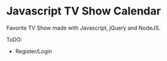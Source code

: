 Javascript TV Show Calendar
================================

Favorite TV Show made with Javascript, jQuery and NodeJS.

ToDO: 
  - Register/Login
